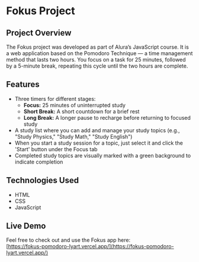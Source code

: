 # Fokus Project

## Project Overview

The Fokus project was developed as part of Alura’s JavaScript course. It is a web application based on the Pomodoro Technique — a time management method that lasts two hours. You focus on a task for 25 minutes, followed by a 5-minute break, repeating this cycle until the two hours are complete.

## Features

- Three timers for different stages:
  - **Focus:** 25 minutes of uninterrupted study  
  - **Short Break:** A short countdown for a brief rest  
  - **Long Break:** A longer pause to recharge before returning to focused study  
- A study list where you can add and manage your study topics (e.g., "Study Physics," "Study Math," "Study English")  
- When you start a study session for a topic, just select it and click the 'Start' button under the Focus tab  
- Completed study topics are visually marked with a green background to indicate completion

## Technologies Used

- HTML  
- CSS  
- JavaScript

## Live Demo

Feel free to check out and use the Fokus app here:  
[https://fokus-pomodoro-lyart.vercel.app/](https://fokus-pomodoro-lyart.vercel.app/)
